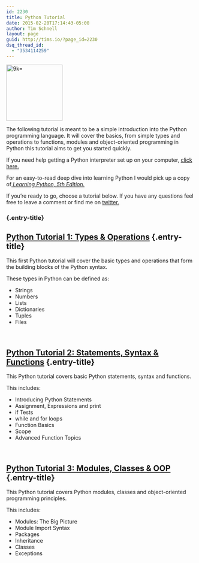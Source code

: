 ```yaml
---
id: 2230
title: Python Tutorial
date: 2015-02-20T17:14:43-05:00
author: Tim Schnell
layout: page
guid: http://tims.io/?page_id=2230
dsq_thread_id:
  - "3534114259"
---
```

<a href="http://www.amazon.com/Learning-Python-5th-Mark-Lutz/dp/1449355730/ref=sr_1_1?ie=UTF8&qid=1424473354&sr=8-1&keywords=learning+python" target="_blank"><img class="alignleft wp-image-2231 size-thumbnail" src="http://tims.io/wp-content/uploads/2015/02/9k-150x150.jpg" alt="9k=" width="150" height="150" srcset="https://tims.io/wp-content/uploads/2015/02/9k-150x150.jpg 150w, https://tims.io/wp-content/uploads/2015/02/9k-60x60.jpg 60w" sizes="(max-width: 150px) 100vw, 150px" /></a>

The following tutorial is meant to be a simple introduction into the Python programming language. It will cover the basics, from simple types and operations to functions, modules and object-oriented programming in Python this tutorial aims to get you started quickly.

If you need help getting a Python interpreter set up on your computer, <a href="https://docs.python.org/2.7/tutorial/interpreter.html" target="_blank">click here.</a>

For an easy-to-read deep dive into learning Python I would pick up a copy of<a href="http://www.amazon.com/Learning-Python-5th-Mark-Lutz/dp/1449355730/ref=sr_1_1?ie=UTF8&qid=1424473354&sr=8-1&keywords=learning+python" target="_blank"> <em>Learning Python, 5th Edition.</em></a>

If you&#8217;re ready to go, choose a tutorial below. If you have any questions feel free to leave a comment or find me on <a href="https://twitter.com/timductive" target="_blank">twitter.</a>

###  {.entry-title}

## [Python Tutorial 1: Types & Operations](http://tims.io/python-tutorial-1-types-operations/ "Python Tutorial 1: Types & Operations") {.entry-title}

This first Python tutorial will cover the basic types and operations that form the building blocks of the Python syntax.

These types in Python can be defined as:

  * Strings
  * Numbers
  * Lists
  * Dictionaries
  * Tuples
  * Files

&nbsp;

## [Python Tutorial 2: Statements, Syntax & Functions](http://tims.io/python-tutorial-2-statements-syntax-functions/ "Python Tutorial 2: Statements, Syntax & Functions") {.entry-title}

This Python tutorial covers basic Python statements, syntax and functions.

This includes:

  * Introducing Python Statements
  * Assignment, Expressions and print
  * if Tests
  * while and for loops
  * Function Basics
  * Scope
  * Advanced Function Topics

&nbsp;

## [Python Tutorial 3: Modules, Classes & OOP](http://tims.io/python-tutorial-3-modules-classes-oop/ "Python Tutorial 3: Modules, Classes & OOP") {.entry-title}

This Python tutorial covers Python modules, classes and object-oriented programming principles.

This includes:

  * Modules: The Big Picture
  * Module Import Syntax
  * Packages
  * Inheritance
  * Classes
  * Exceptions

&nbsp;